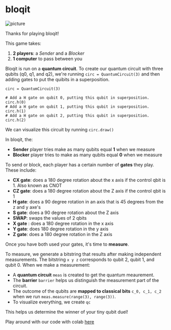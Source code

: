 # bloqit

![picture](https://drive.google.com/uc?id=1xhJ5Zo3ZGchoN-3uR7Xqb0QLp7Hl9Eer)

Thanks for playing bloqit!

This game takes:

1. **2 players**: a *Sender* and a *Blocker*
2. **1 computer** to pass between you

Bloqit is run on a **quantum circuit**. To create our quantum circuit with three qubits (q0, q1, and q2), we're running ```circ = QuantumCircuit(3)``` and then adding gates to put the quibits in a superposition.

```
circ = QuantumCircuit(3)

# Add a H gate on qubit 0, putting this qubit in superposition.
circ.h(0)
# Add a H gate on qubit 1, putting this qubit in superposition. 
circ.h(1)
# Add a H gate on qubit 2, putting this qubit in superposition. 
circ.h(2)
```

We can visualize this circuit by running ```circ.draw()```

In bloqit, the:
- **Sender** player tries make as many qubits equal **1** when we measure 
- **Blocker** player tries to make as many qubits equal **0** when we measure <br>

To send or block, each player has a certain number of **gates** they play. These include:
- **CX gate**: does a 180 degree rotation about the x axis if the control qbit is 1. Also known as CNOT
- **CZ gate**: does a 180 degree rotation about the Z axis if the control qbit is 1
- **H gate**: does a 90 degree rotation in an axis that is 45 degrees from the z and y axe's
- **S gate**: does a 90 degree rotation about the Z axis
- **SWAP**: swaps the values of 2 qbits
- **X gate** : does a 180 degree rotation in the x axis
- **Y gate**: does 180 degree rotation in the y axis
- **Z gate**: does a 180 degree rotation in the Z axis

Once you have both used your gates, it's time to **measure**.

To measure, we generate a bitstring that results after making independent measurements. The bitstring ``` x y z ``` corresponds to qubit 2, qubit 1, and qubit 0. When we make a measurement:
- A **quantum circuit** ```meas``` is created to get the quantum meaurement. 
- The **barrier** ```barrier``` helps us distinguish the measurement part of the circuit. 
- The outcome of the qubits are **mapped to classical bits** ```c_0, c_1, c_2``` when we run ```meas.measure(range(3), range(3))```. 
- To visualize everything, we create ```qc```

This helps us determine the winner of your tiny qubit duel!

Play around with our code with colab [here](https://colab.research.google.com/drive/1nXmAMXcMyuAs2Zd9yBN-gX_5mrVIZuzS#scrollTo=_kQyhVuvO33P)
